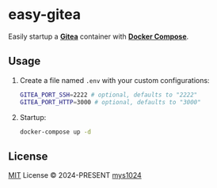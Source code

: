# easy-gitea

Easily startup a [**Gitea**](https://about.gitea.com/) container with [**Docker Compose**](https://docs.docker.com/compose/).

## Usage

1. Create a file named `.env` with your custom configurations:

    ```sh
    GITEA_PORT_SSH=2222 # optional, defaults to "2222"
    GITEA_PORT_HTTP=3000 # optional, defaults to "3000"
    ```

2. Startup:

    ```sh
    docker-compose up -d
    ```

## License

[MIT](./LICENSE) License &copy; 2024-PRESENT [mys1024](https://github.com/mys1024)
